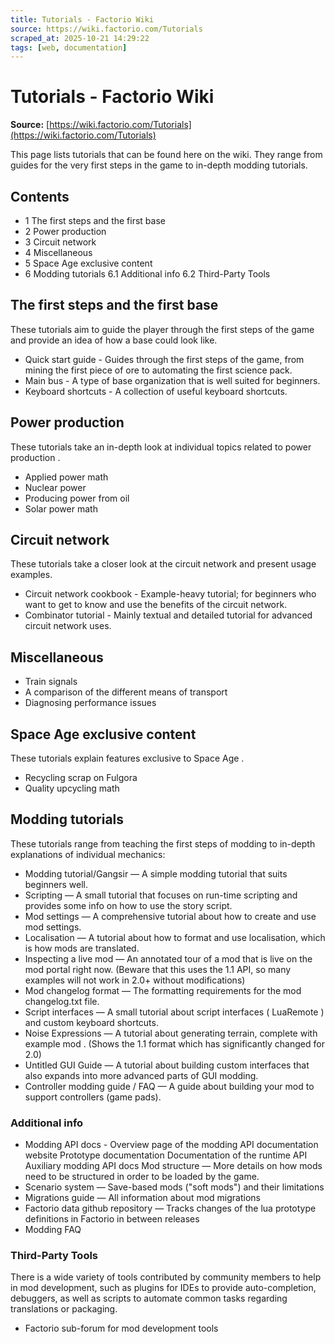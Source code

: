 ```yaml
---
title: Tutorials - Factorio Wiki
source: https://wiki.factorio.com/Tutorials
scraped_at: 2025-10-21 14:29:22
tags: [web, documentation]
---
```


# Tutorials - Factorio Wiki

**Source:** [https://wiki.factorio.com/Tutorials](https://wiki.factorio.com/Tutorials)

This page lists tutorials that can be found here on the wiki. They range from guides for the very first steps in the game to in-depth modding tutorials.

## Contents

- 1 The first steps and the first base
- 2 Power production
- 3 Circuit network
- 4 Miscellaneous
- 5 Space Age exclusive content
- 6 Modding tutorials 6.1 Additional info 6.2 Third-Party Tools

## The first steps and the first base

These tutorials aim to guide the player through the first steps of the game and provide an idea of how a base could look like.

- Quick start guide - Guides through the first steps of the game, from mining the first piece of ore to automating the first science pack.
- Main bus - A type of base organization that is well suited for beginners.
- Keyboard shortcuts - A collection of useful keyboard shortcuts.

## Power production

These tutorials take an in-depth look at individual topics related to power production .

- Applied power math
- Nuclear power
- Producing power from oil
- Solar power math

## Circuit network

These tutorials take a closer look at the circuit network and present usage examples.

- Circuit network cookbook - Example-heavy tutorial; for beginners who want to get to know and use the benefits of the circuit network.
- Combinator tutorial - Mainly textual and detailed tutorial for advanced circuit network uses.

## Miscellaneous

- Train signals
- A comparison of the different means of transport
- Diagnosing performance issues

## Space Age exclusive content

These tutorials explain features exclusive to Space Age .

- Recycling scrap on Fulgora
- Quality upcycling math

## Modding tutorials

These tutorials range from teaching the first steps of modding to in-depth explanations of individual mechanics:

- Modding tutorial/Gangsir — A simple modding tutorial that suits beginners well.
- Scripting — A small tutorial that focuses on run-time scripting and provides some info on how to use the story script.
- Mod settings — A comprehensive tutorial about how to create and use mod settings.
- Localisation — A tutorial about how to format and use localisation, which is how mods are translated.
- Inspecting a live mod — An annotated tour of a mod that is live on the mod portal right now. (Beware that this uses the 1.1 API, so many examples will not work in 2.0+ without modifications)
- Mod changelog format — The formatting requirements for the mod changelog.txt file.
- Script interfaces — A small tutorial about script interfaces ( LuaRemote ) and custom keyboard shortcuts.
- Noise Expressions — A tutorial about generating terrain, complete with example mod . (Shows the 1.1 format which has significantly changed for 2.0)
- Untitled GUI Guide — A tutorial about building custom interfaces that also expands into more advanced parts of GUI modding.
- Controller modding guide / FAQ — A guide about building your mod to support controllers (game pads).

### Additional info

- Modding API docs - Overview page of the modding API documentation website Prototype documentation Documentation of the runtime API Auxiliary modding API docs Mod structure — More details on how mods need to be structured in order to be loaded by the game.
- Scenario system — Save-based mods ("soft mods") and their limitations
- Migrations guide — All information about mod migrations
- Factorio data github repository — Tracks changes of the lua prototype definitions in Factorio in between releases
- Modding FAQ

### Third-Party Tools

There is a wide variety of tools contributed by community members to help in mod development, such as plugins for IDEs to provide auto-completion, debuggers, as well as scripts to automate common tasks regarding translations or packaging.

- Factorio sub-forum for mod development tools
